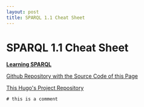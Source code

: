 ```yaml
---
layout: post
title: SPARQL 1.1 Cheat Sheet
---
```


# SPARQL 1.1 Cheat Sheet

[**Learning SPARQL**](http://learningsparql.com)

[Github Repository with the Source Code of this Page](https://github.com/nvkp/sparql-cheatsheet)

[This Hugo's Project Repository](https://github.com/nvkp/sparql-cheatsheet-hugo)

```sparql
# this is a comment
```

